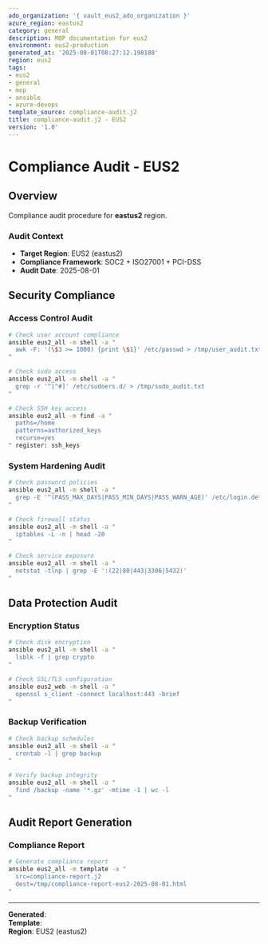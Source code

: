 ```yaml
---
ado_organization: '{ vault_eus2_ado_organization }'
azure_region: eastus2
category: general
description: MOP documentation for eus2
environment: eus2-production
generated_at: '2025-08-01T08:27:12.198188'
region: eus2
tags:
- eus2
- general
- mop
- ansible
- azure-devops
template_source: compliance-audit.j2
title: compliance-audit.j2 - EUS2
version: '1.0'
---
```



# Compliance Audit - EUS2

## Overview

Compliance audit procedure for **eastus2** region.

### Audit Context

- **Target Region**: EUS2 (eastus2)
- **Compliance Framework**: SOC2 + ISO27001 + PCI-DSS
- **Audit Date**: 2025-08-01

## Security Compliance

### Access Control Audit
```bash
# Check user account compliance
ansible eus2_all -m shell -a "
  awk -F: '(\$3 >= 1000) {print \$1}' /etc/passwd > /tmp/user_audit.txt
"

# Check sudo access
ansible eus2_all -m shell -a "
  grep -r '^[^#]' /etc/sudoers.d/ > /tmp/sudo_audit.txt
"

# Check SSH key access
ansible eus2_all -m find -a "
  paths=/home
  patterns=authorized_keys
  recurse=yes
" register: ssh_keys
```

### System Hardening Audit
```bash
# Check password policies
ansible eus2_all -m shell -a "
  grep -E '^(PASS_MAX_DAYS|PASS_MIN_DAYS|PASS_WARN_AGE)' /etc/login.defs
"

# Check firewall status
ansible eus2_all -m shell -a "
  iptables -L -n | head -20
"

# Check service exposure
ansible eus2_all -m shell -a "
  netstat -tlnp | grep -E ':(22|80|443|3306|5432)'
"
```

## Data Protection Audit

### Encryption Status
```bash
# Check disk encryption
ansible eus2_all -m shell -a "
  lsblk -f | grep crypto
"

# Check SSL/TLS configuration
ansible eus2_web -m shell -a "
  openssl s_client -connect localhost:443 -brief
"
```

### Backup Verification
```bash
# Check backup schedules
ansible eus2_all -m shell -a "
  crontab -l | grep backup
"

# Verify backup integrity
ansible eus2_all -m shell -a "
  find /backup -name '*.gz' -mtime -1 | wc -l
"
```

## Audit Report Generation

### Compliance Report
```bash
# Generate compliance report
ansible eus2_all -m template -a "
  src=compliance-report.j2
  dest=/tmp/compliance-report-eus2-2025-08-01.html
"
```

---

**Generated**:   
**Template**:   
**Region**: EUS2 (eastus2)
